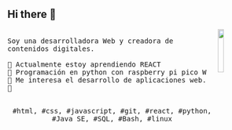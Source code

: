 ## Hi there 👋

<p>
  <img src="https://external-content.duckduckgo.com/iu/?u=https%3A%2F%2Fi.pinimg.com%2Foriginals%2F18%2F56%2Fca%2F1856ca09f00af594fa3985ec17d8ba96.gif&f=1&nofb=1&ipt=3b01f4ab72fbe9358e9a7f83951b3d60fef5c2e8b1391391df088214ea543986" align="right" width="15%"/>
  <samp>
    <br>Soy una desarrolladora Web y creadora de contenidos digitales.
    <br>
    <br>🔹 Actualmente estoy aprendiendo REACT
    <br>🔹 Programación en python con raspberry pi pico W
    <br>🔹 Me interesa el desarrollo de aplicaciones web.
    <br>🔹 
    </samp>
   <br>
  <br>
  <p align="center">
    <samp>
      #html, #css, #javascript, #git, #react, #python, #Java SE, #SQL, #Bash, #linux
     </samp>
    <br>
  </p>
  
</p>
